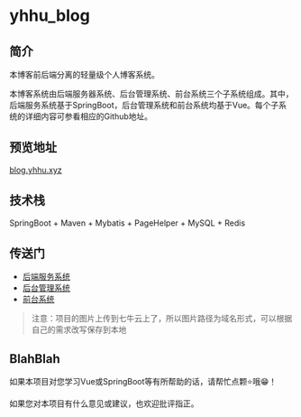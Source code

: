# yhhu_blog
## 简介

本博客前后端分离的轻量级个人博客系统。

本博客系统由后端服务器系统、后台管理系统、前台系统三个子系统组成。其中，后端服务系统基于SpringBoot，后台管理系统和前台系统均基于Vue。每个子系统的详细内容可参看相应的Github地址。
## 预览地址
[blog.yhhu.xyz](http://blog.yhhu.xyz)
## 技术栈

SpringBoot + Maven + Mybatis + PageHelper + MySQL + Redis

## 传送门

- [后端服务系统](https://github.com/yhuihu/blog-back)
- [后台管理系统](https://github.com/yhuihu/yhhu_blog_admin)
- [前台系统](https://github.com/yhuihu/yhhu_blog_front)

> 注意：项目的图片上传到七牛云上了，所以图片路径为域名形式，可以根据自己的需求改写保存到本地

## BlahBlah

如果本项目对您学习Vue或SpringBoot等有所帮助的话，请帮忙点颗⭐哦😁！

如果您对本项目有什么意见或建议，也欢迎批评指正。
